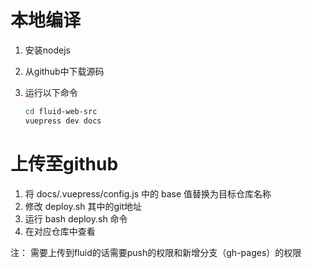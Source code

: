 # 本地编译

1. 安装nodejs
2. 从github中下载源码
3. 运行以下命令

    ```bash
    cd fluid-web-src
    vuepress dev docs
    ```
# 上传至github

1. 将 docs/.vuepress/config.js 中的 base 值替换为目标仓库名称
2. 修改 deploy.sh 其中的git地址
3. 运行 bash deploy.sh 命令
4. 在对应仓库中查看

注： 需要上传到fluid的话需要push的权限和新增分支（gh-pages）的权限